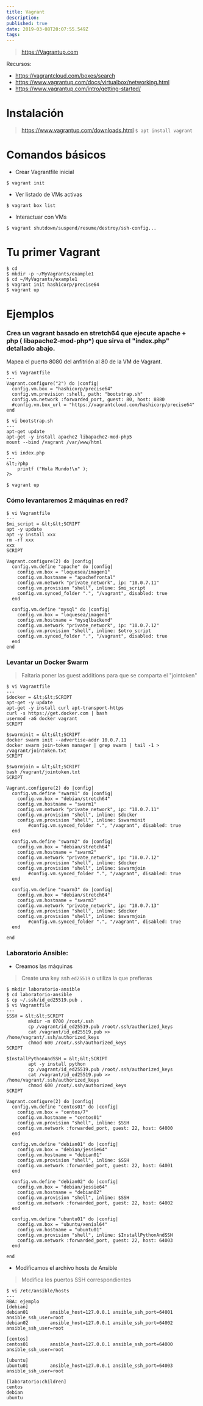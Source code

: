 ```yaml
---
title: Vagrant
description: 
published: true
date: 2019-03-08T20:07:55.549Z
tags: 
---
```


> https://Vagrantup.com

Recursos:
- https://vagrantcloud.com/boxes/search
- https://www.vagrantup.com/docs/virtualbox/networking.html
- https://www.vagrantup.com/intro/getting-started/

# Instalación

> https://www.vagrantup.com/downloads.html
`$ apt install vagrant`


# Comandos básicos

- Crear Vagrantfile inicial

`$ vagrant init`

- Ver listado de VMs activas

`$ vagrant box list`

- Interactuar con VMs

`$ vagrant shutdown/suspend/resume/destroy/ssh-config...`

# Tu primer Vagrant

```
$ cd 
$ mkdir -p ~/MyVagrants/example1
$ cd ~/MyVagrants/example1
$ vagrant init hashicorp/precise64
$ vagrant up
```

# Ejemplos

### Crea un vagrant basado en stretch64 que ejecute apache + php ( libapache2-mod-php*) que sirva el "index.php" detallado abajo. 

Mapea el puerto 8080 del anfitrión al 80 de la VM de Vagrant.

```
$ vi Vagrantfile
---
Vagrant.configure("2") do |config|
  config.vm.box = "hashicorp/precise64"
  config.vm.provision :shell, path: "bootstrap.sh"
  config.vm.network :forwarded_port, guest: 80, host: 8880
  #config.vm.box_url = "https://vagrantcloud.com/hashicorp/precise64"
end

$ vi bootstrap.sh
---
apt-get update
apt-get -y install apache2 libapache2-mod-php5
mount --bind /vagrant /var/www/html

$ vi index.php
---
&lt;?php
	printf ("Hola Mundo!\n" );
?>
```
`$ vagrant up`


### Cómo levantaremos 2 máquinas en red?

```
$ vi Vagrantfile
---
$mi_script = &lt;&lt;SCRIPT
apt -y update
apt -y install xxx
rm -rf xxx
xxx
SCRIPT

Vagrant.configure(2) do |config|
  config.vm.define "apache" do |config|
    config.vm.box = "loquesea/imagen1"
    config.vm.hostname = "apachefrontal"
    config.vm.network "private_network", ip: "10.0.7.11"
    config.vm.provision "shell", inline: $mi_script
    config.vm.synced_folder ".", "/vagrant", disabled: true
  end

  config.vm.define "mysql" do |config|
    config.vm.box = "loquesea/imagen1"
    config.vm.hostname = "mysqlbackend"
    config.vm.network "private_network", ip: "10.0.7.12"
    config.vm.provision "shell", inline: $otro_script
    config.vm.synced_folder ".", "/vagrant", disabled: true
  end
end
```

### Levantar un Docker Swarm

> Faltaría poner las guest additions para que se comparta el "jointoken"

```
$ vi Vagrantfile
---
$docker = &lt;&lt;SCRIPT
apt-get -y update
apt-get -y install curl apt-transport-https
curl -s https://get.docker.com | bash
usermod -aG docker vagrant
SCRIPT

$swarminit = &lt;&lt;SCRIPT
docker swarm init --advertise-addr 10.0.7.11
docker swarm join-token manager | grep swarm | tail -1 > /vagrant/jointoken.txt
SCRIPT

$swarmjoin = &lt;&lt;SCRIPT
bash /vagrant/jointoken.txt
SCRIPT

Vagrant.configure(2) do |config|
  config.vm.define "swarm1" do |config|
    config.vm.box = "debian/stretch64"
    config.vm.hostname = "swarm1"
    config.vm.network "private_network", ip: "10.0.7.11"
    config.vm.provision "shell", inline: $docker
    config.vm.provision "shell", inline: $swarminit
		#config.vm.synced_folder ".", "/vagrant", disabled: true
  end

  config.vm.define "swarm2" do |config|
    config.vm.box = "debian/stretch64"
    config.vm.hostname = "swarm2"
    config.vm.network "private_network", ip: "10.0.7.12"
    config.vm.provision "shell", inline: $docker
    config.vm.provision "shell", inline: $swarmjoin
		#config.vm.synced_folder ".", "/vagrant", disabled: true
  end

  config.vm.define "swarm3" do |config|
    config.vm.box = "debian/stretch64"
    config.vm.hostname = "swarm3"
    config.vm.network "private_network", ip: "10.0.7.13"
    config.vm.provision "shell", inline: $docker
    config.vm.provision "shell", inline: $swarmjoin
		#config.vm.synced_folder ".", "/vagrant", disabled: true
  end

end
```

### Laboratorio Ansible:

- Creamos las máquinas
> Create una key ssh `ed25519` o utiliza la que prefieras

```
$ mkdir laboratorio-ansible
$ cd laboratorio-ansible
$ cp ~/.ssh/id_ed25519.pub .
$ vi Vagrantfile
---
$SSH = &lt;&lt;SCRIPT
        mkdir -m 0700 /root/.ssh
        cp /vagrant/id_ed25519.pub /root/.ssh/authorized_keys
        cat /vagrant/id_ed25519.pub >> /home/vagrant/.ssh/authorized_keys
        chmod 600 /root/.ssh/authorized_keys
SCRIPT

$InstallPythonAndSSH = &lt;&lt;SCRIPT
        apt -y install python
        cp /vagrant/id_ed25519.pub /root/.ssh/authorized_keys
        cat /vagrant/id_ed25519.pub >> /home/vagrant/.ssh/authorized_keys
        chmod 600 /root/.ssh/authorized_keys
SCRIPT

Vagrant.configure(2) do |config|
  config.vm.define "centos01" do |config|
    config.vm.box = "centos/7"
    config.vm.hostname = "centos01"
    config.vm.provision "shell", inline: $SSH
    config.vm.network :forwarded_port, guest: 22, host: 64000
  end

  config.vm.define "debian01" do |config|
    config.vm.box = "debian/jessie64"
    config.vm.hostname = "debian01"
    config.vm.provision "shell", inline: $SSH
    config.vm.network :forwarded_port, guest: 22, host: 64001
  end

  config.vm.define "debian02" do |config|
    config.vm.box = "debian/jessie64"
    config.vm.hostname = "debian02"
    config.vm.provision "shell", inline: $SSH
    config.vm.network :forwarded_port, guest: 22, host: 64002
  end

  config.vm.define "ubuntu01" do |config|
    config.vm.box = "ubuntu/xenial64"
    config.vm.hostname = "ubuntu01"
    config.vm.provision "shell", inline: $InstallPythonAndSSH
    config.vm.network :forwarded_port, guest: 22, host: 64003
  end

end
```
- Modificamos el archivo hosts de Ansible
> Modifica los puertos SSH correspondientes
```
$ vi /etc/ansible/hosts
---
RBA: ejemplo 
[debian]
debian01        ansible_host=127.0.0.1 ansible_ssh_port=64001 ansible_ssh_user=root
debian02        ansible_host=127.0.0.1 ansible_ssh_port=64002 ansible_ssh_user=root

[centos]
centos01        ansible_host=127.0.0.1 ansible_ssh_port=64000 ansible_ssh_user=root

[ubuntu]
ubuntu01        ansible_host=127.0.0.1 ansible_ssh_port=64003 ansible_ssh_user=root

[laboratorio:children]
centos
debian
ubuntu
```